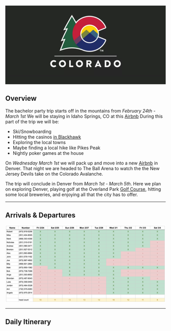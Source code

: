 ![header image](_assets/CO_hero.png)

## Overview

The bachelor party trip starts off in the mountains from *February 24th - March 1st*
We will be staying in Idaho Springs, CO at this [Airbnb](https://abnb.me/MNlRSeE16ub)
During this part of the trip we will be:
- Ski/Snowboarding
- Hitting the casinos [in Blackhawk](https://www.google.com/maps/dir/Idaho+Springs,+Colorado/Black+Hawk,+Colorado/@39.7796953,-105.4908333,13.28z/data=!4m14!4m13!1m5!1m1!1s0x876ba525c91b6e55:0xfb9e9ae2915f3f68!2m2!1d-105.5136081!2d39.7424881!1m5!1m1!1s0x876bbc7a8ccbb8fb:0x4935b9a9c9693666!2m2!1d-105.4938853!2d39.7969322!3e0)
- Exploring the local towns 
- Maybe finding a local hike like Pikes Peak
- Nightly poker games at the house

On *Wednesday March 1st* we will pack up and move into a new [Airbnb](http://www.airbnb.com/rooms/1402409) in Denver. That night we are headed to The Ball Arena to watch the the New Jersey Devils take on the Colorado Avalanche.

The trip will conclude in Denver from *March 1st - March 5th*. Here we plan on exploring Denver, playing golf at the Overland Park [Golf Course](https://denver.ezlinksgolf.com/index.html#/search), hitting some local breweries, and enjoying all that the city has to offer. 

---
## Arrivals & Departures 

![arrivals](_assets/arrivals.png)

---
## Daily Itinerary 


